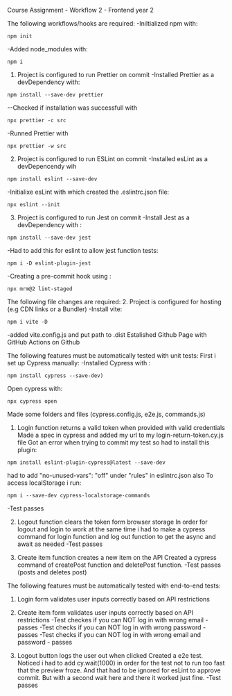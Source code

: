 Course Assignment - Workflow 2 - Frontend year 2

The following workflows/hooks are required:
-Iniltialized npm with:
```
npm init
```

-Added node_modules with:
```
npm i
```


1.	Project is configured to run Prettier on commit 
-Installed Prettier as a devDependency with: 
```
npm install --save-dev prettier
```

--Checked if installation was successfull with 
```
npx prettier -c src
```

-Runned Prettier with 
```
npx prettier -w src
```


2.	Project is configured to run ESLint on commit 
-Installed esLint as a devDepencendy wih 
```
npm install eslint --save-dev
```

-Initialixe esLint with which created the .eslintrc.json file:
```
npx eslint --init
```

3.	Project is configured to run Jest on commit 
-Install Jest as a devDependency with :
```
npm install --save-dev jest
```

-Had to add this for eslint to allow jest function tests: 
```
npm i -D eslint-plugin-jest
```

-Creating a pre-commit hook using :
```
npx mrm@2 lint-staged
```


The following file changes are required:
2.	Project is configured for hosting (e.g CDN links or a Bundler)
-Install vite: 
```
npm i vite -D
```
-added vite.config.js and put path to .dist
Estalished Github Page with GitHub Actions on Github


The following features must be automatically tested with unit tests:
First i set up Cypress manually:
-Installed Cypress with :
```
npm install cypress --save-dev)
```

Open cypress with:
```
npx cypress open 
```
Made some folders and files (cypress.config.js, e2e.js, commands.js)


1.	Login function returns a valid token when provided with valid credentials
Made a spec in cypress and added my url to my login-return-token.cy.js file
Got an error when trying to commit my test so had to install this plugin:
```
npm install eslint-plugin-cypress@latest --save-dev
```

had to add "no-unused-vars": "off" under "rules" in eslintrc.json also
To access localStorage i run:
```
npm i --save-dev cypress-localstorage-commands
```
-Test passes


2.	Logout function clears the token form browser storage
In order for logout and login to work at the same time i
had to make a cypress command for login function and log out function to get the 
async and await as needed
-Test passes

3.	Create item function creates a new item on the API
Created a cypress command of createPost function and deletePost function.
-Test passes (posts and deletes post)



The following features must be automatically tested with end-to-end tests:
1.	Login form validates user inputs correctly based on API restrictions

2.	Create item form validates user inputs correctly based on API restrictions
-Test checkes if you can NOT log in with wrong email - passes
-Test checks if you can NOT log in with wrong password - passes
-Test checks if you can NOT log in with wrong email and password - passes

3.	Logout button logs the user out when clicked
Created a e2e test. Noticed i had to add cy.wait(1000) in order for the test not to run too fast that the preview froze. 
And that had to be ignored for esLint to approve commit.
But with a second wait here and there it worked just fine.
-Test passes
